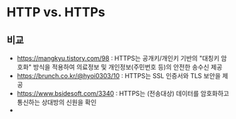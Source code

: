 # HTTP vs. HTTPs 

## 비교

- https://mangkyu.tistory.com/98 : HTTPS는 공개키/개인키 기반의 "대칭키 암호화" 방식을 적용하여 의료정보 및 개인정보(주민번호 등)의 안전한 송수신 제공
- https://brunch.co.kr/@hyoi0303/10 : HTTPS는 SSL 인증서와 TLS 보안을 제공
- https://www.bsidesoft.com/3340 : HTTPS는 (전송대상) 데이터를 암호화하고 통신하는 상대방의 신원을 확인
- 
